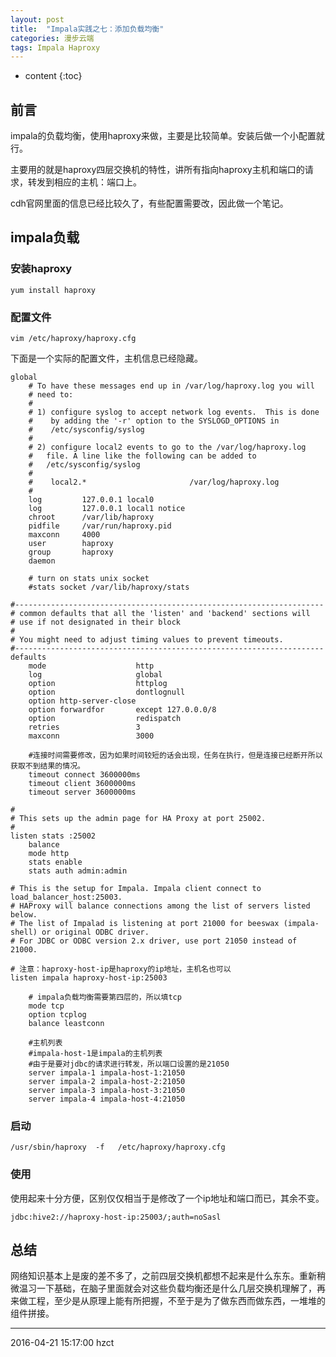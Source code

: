 ```yaml
---
layout: post
title:  "Impala实践之七：添加负载均衡"
categories: 漫步云端
tags: Impala Haproxy
---
```


* content
{:toc}


## 前言

impala的负载均衡，使用haproxy来做，主要是比较简单。安装后做一个小配置就行。

主要用的就是haproxy四层交换机的特性，讲所有指向haproxy主机和端口的请求，转发到相应的主机：端口上。

cdh官网里面的信息已经比较久了，有些配置需要改，因此做一个笔记。




## impala负载

### 安装haproxy

```
yum install haproxy
```

### 配置文件

```
vim /etc/haproxy/haproxy.cfg
```

下面是一个实际的配置文件，主机信息已经隐藏。

```
global
    # To have these messages end up in /var/log/haproxy.log you will
    # need to:
    #
    # 1) configure syslog to accept network log events.  This is done
    #    by adding the '-r' option to the SYSLOGD_OPTIONS in
    #    /etc/sysconfig/syslog
    #
    # 2) configure local2 events to go to the /var/log/haproxy.log
    #   file. A line like the following can be added to
    #   /etc/sysconfig/syslog
    #
    #    local2.*                       /var/log/haproxy.log
    #
    log         127.0.0.1 local0
    log         127.0.0.1 local1 notice
    chroot      /var/lib/haproxy
    pidfile     /var/run/haproxy.pid
    maxconn     4000
    user        haproxy
    group       haproxy
    daemon

    # turn on stats unix socket
    #stats socket /var/lib/haproxy/stats

#---------------------------------------------------------------------
# common defaults that all the 'listen' and 'backend' sections will
# use if not designated in their block
#
# You might need to adjust timing values to prevent timeouts.
#---------------------------------------------------------------------
defaults
    mode                    http
    log                     global
    option                  httplog
    option                  dontlognull
    option http-server-close
    option forwardfor       except 127.0.0.0/8
    option                  redispatch
    retries                 3
    maxconn                 3000

    #连接时间需要修改，因为如果时间较短的话会出现，任务在执行，但是连接已经断开所以获取不到结果的情况。
    timeout connect 3600000ms
    timeout client 3600000ms
    timeout server 3600000ms

#
# This sets up the admin page for HA Proxy at port 25002.
#
listen stats :25002
    balance
    mode http
    stats enable
    stats auth admin:admin

# This is the setup for Impala. Impala client connect to load_balancer_host:25003.
# HAProxy will balance connections among the list of servers listed below.
# The list of Impalad is listening at port 21000 for beeswax (impala-shell) or original ODBC driver.
# For JDBC or ODBC version 2.x driver, use port 21050 instead of 21000.

# 注意：haproxy-host-ip是haproxy的ip地址，主机名也可以
listen impala haproxy-host-ip:25003

    # impala负载均衡需要第四层的，所以填tcp
    mode tcp
    option tcplog
    balance leastconn

    #主机列表
    #impala-host-1是impala的主机列表
    #由于是要对jdbc的请求进行转发，所以端口设置的是21050
    server impala-1 impala-host-1:21050
    server impala-2 impala-host-2:21050
    server impala-3 impala-host-3:21050
    server impala-4 impala-host-4:21050
```

### 启动

```
/usr/sbin/haproxy  -f   /etc/haproxy/haproxy.cfg
```

### 使用

使用起来十分方便，区别仅仅相当于是修改了一个ip地址和端口而已，其余不变。

```
jdbc:hive2://haproxy-host-ip:25003/;auth=noSasl
```

## 总结

网络知识基本上是废的差不多了，之前四层交换机都想不起来是什么东东。重新稍微温习一下基础，在脑子里面就会对这些负载均衡还是什么几层交换机理解了，再来做工程，至少是从原理上能有所把握，不至于是为了做东西而做东西，一堆堆的组件拼接。


***
2016-04-21 15:17:00 hzct
